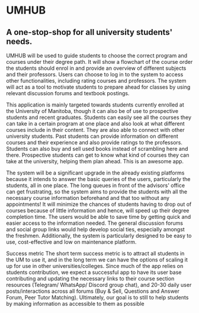 # UMHUB

## A one-stop-shop for all university students' needs.

UMHUB will be used to guide students to choose the correct program and courses under their degree path. It will show a flowchart of the course order the students should enrol in and provide an overview of different subjects and their professors. Users can choose to log in to the system to access other functionalities, including rating courses and professors. The system will act as a tool to motivate students to prepare ahead for classes by using relevant discussion forums and textbook postings. 

This application is mainly targeted towards students currently enrolled at the University of Manitoba, though it can also be of use to prospective students and recent graduates. Students can easily see all the courses they can take in a certain program at one place and also look at what different courses include in their content. They are also able to connect with other university students. Past students can provide information on different courses and their experience and also provide ratings to the professors. Students can also buy and sell used books instead of scrambling here and there. Prospective students can get to know what kind of courses they can take at the university, helping them plan ahead. This is an awesome app.

The system will be a significant upgrade in the already existing platforms because it intends to answer the basic queries of the users, particularly the students, all in one place. The long queues in front of the advisors' office can get frustrating, so the system aims to provide the students with all the necessary course information beforehand and that too without any appointments! It will minimize the chances of students having to drop out of courses because of little information and hence, will speed up their degree completion time. The users would be able to save time by getting quick and easier access to the information needed. The general discussion forums and social group links would help develop social ties, especially amongst the freshmen. Additionally, the system is particularly designed to be easy to use, cost-effective and low on maintenance platform.


Success metric
The short term success metric is to attract all students in the UM  to use it, and in the long term we can have the options of scaling it up for use in other universities/colleges. Since much of the app relies on students contribution, we expect a successful app to have its user base contributing and updating the necessary links to their course section resources (Telegram/ WhatsApp/ Discord group chat), and 20-30 daily user posts/interactions across all forums (Buy & Sell, Questions and Answer Forum, Peer Tutor Matching). Ultimately, our goal is to still to help students by making information as accessible to them as possible
